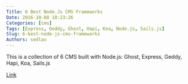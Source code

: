 ```yaml
---
Title: 6 Best Node.Js CMS Frameworks
Date: 2016-10-08 18:23:26
Categories: [cms]
Tags: [Express, Geddy, Ghost, Hapi, Koa, Node.js, Sails.js]
Slug: 6-best-node-js-cms-frameworks
Authors: sedlav
---
```


This is a collection of 6 CMS built with Node.js: Ghost, Express, Geddy, Hapi, Koa, Sails.js

[Link](http://theemon.com/6-best-node-js-cms-frameworks-worth-considering/)
